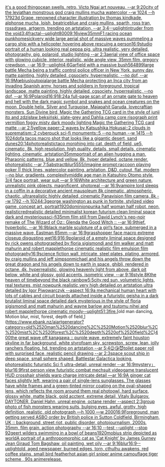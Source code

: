 [it's a good thing](https://www.ebank.nz/aiartgenerator?category=it%27s%2520a%2520good%2520thing)[ocean swells, retro, Victo Ngai art nouveau, --ar 9:20](https://www.ebank.nz/aiartgenerator?category=ocean%2520swells%2C%2520retro%2C%2520Victo%2520Ngai%2520art%2520nouveau%2C%2520--ar%25209%3A20)[city of the leviathan monstrous god craig mullins mucha watercolor --w 1024 --h 1792](https://www.ebank.nz/aiartgenerator?category=city%2520of%2520the%2520leviathan%2520monstrous%2520god%2520craig%2520mullins%2520mucha%2520watercolor%2520--w%25201024%2520--h%25201792)[3d Grape, renowned character illustration by thomas kindkade, alphonse mucha, loish, beatriceblue and craig mullins, sparth, ross tran, rossdraws, artgerm, trending on artstation, --ar 3:4](https://www.ebank.nz/aiartgenerator?category=3d%2520Grape%2C%2520renowned%2520character%2520illustration%2520by%2520thomas%2520kindkade%2C%2520alphonse%2520mucha%2C%2520loish%2C%2520beatriceblue%2520and%2520craig%2520mullins%2C%2520sparth%2C%2520ross%2520tran%2C%2520rossdraws%2C%2520artgerm%2C%2520trending%2520on%2520artstation%2C%2520--ar%25203%3A4)[--uplight](https://www.ebank.nz/aiartgenerator?category=--uplight)[intruder from the void](https://www.ebank.nz/aiartgenerator?category=intruder%2520from%2520the%2520void)[3:4](https://www.ebank.nz/aiartgenerator?category=3%3A4)[fractal](https://www.ebank.nz/aiartgenerator?category=fractal)[--uplight](https://www.ebank.nz/aiartgenerator?category=--uplight)[8000](https://www.ebank.nz/aiartgenerator?category=8000)[9:16](https://www.ebank.nz/aiartgenerator?category=9%3A16)[view](https://www.ebank.nz/aiartgenerator?category=view)[35mm](https://www.ebank.nz/aiartgenerator?category=35mm)[F1 racing ocean punk](https://www.ebank.nz/aiartgenerator?category=F1%2520racing%2520ocean%2520punk)[homesick](https://www.ebank.nz/aiartgenerator?category=homesick)[very wide large aerial shot of massive waves pummeling a cargo ship with a helicopter hovering above rescuing a person](https://www.ebank.nz/aiartgenerator?category=very%2520wide%2520large%2520aerial%2520shot%2520of%2520massive%2520waves%2520pummeling%2520a%2520cargo%2520ship%2520with%2520a%2520helicopter%2520hovering%2520above%2520rescuing%2520a%2520person)[16:9](https://www.ebank.nz/aiartgenerator?category=16%3A9)[studio portrait of a human looking real peppa pig, ultra realistic, very detailed, photography, pig, polaroid, studio lighting --ar 2:3](https://www.ebank.nz/aiartgenerator?category=studio%2520portrait%2520of%2520a%2520human%2520looking%2520real%2520peppa%2520pig%2C%2520ultra%2520realistic%2C%2520very%2520detailed%2C%2520photography%2C%2520pig%2C%2520polaroid%2C%2520studio%2520lighting%2520--ar%25202%3A3)[aerial view of office space with glowing cubicle, interior, realistic, wide angle view, 35mm film, gregory crewdson, --ar 16:9](https://www.ebank.nz/aiartgenerator?category=aerial%2520view%2520of%2520office%2520space%2520with%2520glowing%2520cubicle%2C%2520interior%2C%2520realistic%2C%2520wide%2520angle%2520view%2C%252035mm%2520film%2C%2520gregory%2520crewdson%2C%2520--ar%252016%3A9)[--uplight](https://www.ebank.nz/aiartgenerator?category=--uplight)[4:6](https://www.ebank.nz/aiartgenerator?category=4%3A6)[Garfield with a massive bush](https://www.ebank.nz/aiartgenerator?category=Garfield%2520with%2520a%2520massive%2520bush)[564899](https://www.ebank.nz/aiartgenerator?category=564899)[large battle Mecha being a traffic control police officer in New York, sunny day, matte painting, highly detailed, cgsociety, hyperrealistic, --no dof, --ar 16:9](https://www.ebank.nz/aiartgenerator?category=large%2520battle%2520Mecha%2520being%2520a%2520traffic%2520control%2520police%2520officer%2520in%2520New%2520York%2C%2520sunny%2520day%2C%2520matte%2520painting%2C%2520highly%2520detailed%2C%2520cgsociety%2C%2520hyperrealistic%2C%2520--no%2520dof%2C%2520--ar%252016%3A9)[Mœbius](https://www.ebank.nz/aiartgenerator?category=M%C5%93bius)[loutopia](https://www.ebank.nz/aiartgenerator?category=loutopia)[large battle Mecha protecting an Inca city from an invading Spanish army, horses and soldiers in foreground, tropical landscape, matte painting, highly detailed, cgsociety, hyperrealistic, --no dof, --ar 16:9](https://www.ebank.nz/aiartgenerator?category=large%2520battle%2520Mecha%2520protecting%2520an%2520Inca%2520city%2520from%2520an%2520invading%2520Spanish%2520army%2C%2520horses%2520and%2520soldiers%2520in%2520foreground%2C%2520tropical%2520landscape%2C%2520matte%2520painting%2C%2520highly%2520detailed%2C%2520cgsociety%2C%2520hyperrealistic%2C%2520--no%2520dof%2C%2520--ar%252016%3A9)[Polaroid](https://www.ebank.nz/aiartgenerator?category=Polaroid)[16:9](https://www.ebank.nz/aiartgenerator?category=16%3A9)[18:24](https://www.ebank.nz/aiartgenerator?category=18%3A24)[a full-page scan of an ornate gate to heaven and hell with the dark magic symbol and snakes and ocean creatures on the moon, Double helix, Silver and Turquoise, Majapahit Garuda, lovecraftian monsters, Sun Divine bird, Magic the Gathering TCG card in the style of junji ito and zdzisław beksiński, slate-grey and Dahlia camp core risograph print vermillion foggy misty dark moody lighting Magic the Gathering TCG card matte --ar 2:5](https://www.ebank.nz/aiartgenerator?category=a%2520full-page%2520scan%2520of%2520an%2520ornate%2520gate%2520to%2520heaven%2520and%2520hell%2520with%2520the%2520dark%2520magic%2520symbol%2520and%2520snakes%2520and%2520ocean%2520creatures%2520on%2520the%2520moon%2C%2520Double%2520helix%2C%2520Silver%2520and%2520Turquoise%2C%2520Majapahit%2520Garuda%2C%2520lovecraftian%2520monsters%2C%2520Sun%2520Divine%2520bird%2C%2520Magic%2520the%2520Gathering%2520TCG%2520card%2520in%2520the%2520style%2520of%2520junji%2520ito%2520and%2520zdzis%C5%82aw%2520beksi%C5%84ski%2C%2520slate-grey%2520and%2520Dahlia%2520camp%2520core%2520risograph%2520print%2520vermillion%2520foggy%2520misty%2520dark%2520moody%2520lighting%2520Magic%2520the%2520Gathering%2520TCG%2520card%2520matte%2520--ar%25202%3A5)[yellow paper::2 waves by Katsushika Hokusai::2 clouds in suprematism::2 cyberpuck sci-fi monuments::5 --no human --w 1415 --h 1024](https://www.ebank.nz/aiartgenerator?category=yellow%2520paper%3A%3A2%2520waves%2520by%2520Katsushika%2520Hokusai%3A%3A2%2520clouds%2520in%2520suprematism%3A%3A2%2520cyberpuck%2520sci-fi%2520monuments%3A%3A5%2520--no%2520human%2520--w%25201415%2520--h%25201024)[dof](https://www.ebank.nz/aiartgenerator?category=dof)[a tacos macro shot that looks like a gigantic desert, sand dunes](https://www.ebank.nz/aiartgenerator?category=a%2520tacos%2520macro%2520shot%2520that%2520looks%2520like%2520a%2520gigantic%2520desert%2C%2520sand%2520dunes)[20:14](https://www.ebank.nz/aiartgenerator?category=20%3A14)[photorealistic](https://www.ebank.nz/aiartgenerator?category=photorealistic)[taco morphing into cat, depth of field, ue5,  cinematic, 8k, high resolution, high quality, details, small details, cinematic lighting, cinematic, artstation](https://www.ebank.nz/aiartgenerator?category=taco%2520morphing%2520into%2520cat%2C%2520depth%2520of%2520field%2C%2520ue5%2C%2520%2520cinematic%2C%25208k%2C%2520high%2520resolution%2C%2520high%2520quality%2C%2520details%2C%2520small%2520details%2C%2520cinematic%2520lighting%2C%2520cinematic%2C%2520artstation)[35mm](https://www.ebank.nz/aiartgenerator?category=35mm)[portrait of an alien hugging a man, Pharaonic patterns, blue and yellow, 8k, hyper detailed, octane render, photorealistic --ar 7:5](https://www.ebank.nz/aiartgenerator?category=portrait%2520of%2520an%2520alien%2520hugging%2520a%2520man%2C%2520Pharaonic%2520patterns%2C%2520blue%2520and%2520yellow%2C%25208k%2C%2520hyper%2520detailed%2C%2520octane%2520render%2C%2520photorealistic%2520--ar%25207%3A5)[abstract](https://www.ebank.nz/aiartgenerator?category=abstract)[blur](https://www.ebank.nz/aiartgenerator?category=blur)[5555](https://www.ebank.nz/aiartgenerator?category=5555)[/imagine prompt:raccoon playing poker || thick lines, watercolor painting, artstation, D&D, cutout, flat, modern --no blur, gradients, complexity](https://www.ebank.nz/aiartgenerator?category=/imagine%2520prompt%3Araccoon%2520playing%2520poker%2520%7C%7C%2520thick%2520lines%2C%2520watercolor%2520painting%2C%2520artstation%2C%2520D%26D%2C%2520cutout%2C%2520flat%2C%2520modern%2520--no%2520blur%2C%2520gradients%2C%2520complexity)[middle age man in Katsuhiro Otomo style, 3/4 face portrait, wear suit —ar 9:16](https://www.ebank.nz/aiartgenerator?category=middle%2520age%2520man%2520in%2520Katsuhiro%2520Otomo%2520style%2C%25203/4%2520face%2520portrait%2C%2520wear%2520suit%2520%E2%80%94ar%25209%3A16)[White architecture and green nature, unrealistic pink objects, magnificent, photoreal --ar 16:9](https://www.ebank.nz/aiartgenerator?category=White%2520architecture%2520and%2520green%2520nature%2C%2520unrealistic%2520pink%2520objects%2C%2520magnificent%2C%2520photoreal%2520--ar%252016%3A9)[vampire lord sleeps in a coffin in a decorative ancient mausoleum 8k cinematic, atmospheric, chaotic, ultrarealistic highly detailed, cinematic Panavision film camera, 8k --w 1792 --h 1024](https://www.ebank.nz/aiartgenerator?category=vampire%2520lord%2520sleeps%2520in%2520a%2520coffin%2520in%2520a%2520decorative%2520ancient%2520mausoleum%25208k%2520cinematic%2C%2520atmospheric%2C%2520chaotic%2C%2520ultrarealistic%2520highly%2520detailed%2C%2520cinematic%2520Panavision%2520film%2520camera%2C%25208k%2520--w%25201792%2520--h%25201024)[4:3](https://www.ebank.nz/aiartgenerator?category=4%3A3)[george washington as punk in fortnite, stylized video game, concept art, portrait](https://www.ebank.nz/aiartgenerator?category=george%2520washington%2520as%2520punk%2520in%2520fortnite%2C%2520stylized%2520video%2520game%2C%2520concept%2520art%2C%2520portrait)[1920](https://www.ebank.nz/aiartgenerator?category=1920)[dominionpunk](https://www.ebank.nz/aiartgenerator?category=dominionpunk)[a half woman half robot, neon, realistic](https://www.ebank.nz/aiartgenerator?category=a%2520half%2520woman%2520half%2520robot%2C%2520neon%2C%2520realistic)[red](https://www.ebank.nz/aiartgenerator?category=red)[realistic detailed minimalist korean futurism clean liminal space dark and mysterious](https://www.ebank.nz/aiartgenerator?category=realistic%2520detailed%2520minimalist%2520korean%2520futurism%2520clean%2520liminal%2520space%2520dark%2520and%2520mysterious)[sci-fi](https://www.ebank.nz/aiartgenerator?category=sci-fi)[35mm film still from David Lynch's neo-noir remake of The Wizard of Oz:: Glenda the Good Witch :: --ar 16:9](https://www.ebank.nz/aiartgenerator?category=35mm%2520film%2520still%2520from%2520David%2520Lynch%27s%2520neo-noir%2520remake%2520of%2520The%2520Wizard%2520of%2520Oz%3A%3A%2520Glenda%2520the%2520Good%2520Witch%2520%3A%3A%2520--ar%252016%3A9)[thief.  hyperbolic.  --ar 16:9](https://www.ebank.nz/aiartgenerator?category=thief.%2520%2520hyperbolic.%2520%2520--ar%252016%3A9)[black marble sculpture of a girl’s face, submerged in a massive wave, Eastman 65mm —ar 16:9](https://www.ebank.nz/aiartgenerator?category=black%2520marble%2520sculpture%2520of%2520a%2520girl%E2%80%99s%2520face%2C%2520submerged%2520in%2520a%2520massive%2520wave%2C%2520Eastman%252065mm%2520%E2%80%94ar%252016%3A9)[grasshopper face macro extreme closeup disgusting wet](https://www.ebank.nz/aiartgenerator?category=grasshopper%2520face%2520macro%2520extreme%2520closeup%2520disgusting%2520wet)[16:9](https://www.ebank.nz/aiartgenerator?category=16%3A9)[16:9](https://www.ebank.nz/aiartgenerator?category=16%3A9)[polaroid of a empty liminal space designed by rick owens photographed by floria sigismondi and tim walker  and matt mahurin and robert mapplethorpe cinematic realistic film emulsion film photography](https://www.ebank.nz/aiartgenerator?category=polaroid%2520of%2520a%2520empty%2520liminal%2520space%2520designed%2520by%2520rick%2520owens%2520photographed%2520by%2520floria%2520sigismondi%2520and%2520tim%2520walker%2520%2520and%2520matt%2520mahurin%2520and%2520robert%2520mapplethorpe%2520cinematic%2520realistic%2520film%2520emulsion%2520film%2520photography)[16:9](https://www.ebank.nz/aiartgenerator?category=16%3A9)[science fiction wall, intricate, steel plates, plating, armored, by craig mullins and jeff simpson](https://www.ebank.nz/aiartgenerator?category=science%2520fiction%2520wall%2C%2520intricate%2C%2520steel%2520plates%2C%2520plating%2C%2520armored%2C%2520by%2520craig%2520mullins%2520and%2520jeff%2520simpson)[michael and his angels throw down the great dragon and his angels down to earth in space, ghibli, rendered in octane, 4k, hyperrealistic, glowing heavenly light from above, dark pit below, white and glossy, gold accents, isometric view, --ar 9:16](https://www.ebank.nz/aiartgenerator?category=michael%2520and%2520his%2520angels%2520throw%2520down%2520the%2520great%2520dragon%2520and%2520his%2520angels%2520down%2520to%2520earth%2520in%2520space%2C%2520ghibli%2C%2520rendered%2520in%2520octane%2C%25204k%2C%2520hyperrealistic%2C%2520glowing%2520heavenly%2520light%2520from%2520above%2C%2520dark%2520pit%2520below%2C%2520white%2520and%2520glossy%2C%2520gold%2520accents%2C%2520isometric%2520view%2C%2520--ar%25209%3A16)[style,8K](https://www.ebank.nz/aiartgenerator?category=style%2C8K)[the heaven of time](https://www.ebank.nz/aiartgenerator?category=the%2520heaven%2520of%2520time)[beyond the black rainbow](https://www.ebank.nz/aiartgenerator?category=beyond%2520the%2520black%2520rainbow)[5:5](https://www.ebank.nz/aiartgenerator?category=5%3A5)[city,red sun, volumetric lights, real textures, mist,nowpunk,realistic,very high detailed,on artstation ultra detailed,by Igor Piwowarczyk --aspect 16:9](https://www.ebank.nz/aiartgenerator?category=city%2Cred%2520sun%2C%2520volumetric%2520lights%2C%2520real%2520textures%2C%2520mist%2Cnowpunk%2Crealistic%2Cvery%2520high%2520detailed%2Con%2520artstation%2520ultra%2520detailed%2Cby%2520Igor%2520Piwowarczyk%2520--aspect%252016%3A9)[a mechanical human heart with lots of cables and circuit boards attached inside a futuristic geisha in a dark brutalist liminal space detailed dark mysterious in the style of floria sigismondi and matt mahurin and wayne barlow and tsutomu nihei and robert mapplethorpe cinematic moody](https://www.ebank.nz/aiartgenerator?category=a%2520mechanical%2520human%2520heart%2520with%2520lots%2520of%2520cables%2520and%2520circuit%2520boards%2520attached%2520inside%2520a%2520futuristic%2520geisha%2520in%2520a%2520dark%2520brutalist%2520liminal%2520space%2520detailed%2520dark%2520mysterious%2520in%2520the%2520style%2520of%2520floria%2520sigismondi%2520and%2520matt%2520mahurin%2520and%2520wayne%2520barlow%2520and%2520tsutomu%2520nihei%2520and%2520robert%2520mapplethorpe%2520cinematic%2520moody)[--uplight](https://www.ebank.nz/aiartgenerator?category=--uplight)[5](https://www.ebank.nz/aiartgenerator?category=5)[1:3](https://www.ebank.nz/aiartgenerator?category=1%3A3)[fire.](https://www.ebank.nz/aiartgenerator?category=fire.)[old man dancing, Motion blur, mist, forest, depth of field,](https://www.ebank.nz/aiartgenerator?category=old%2520man%2520dancing%2C%2520Motion%2520blur%2C%2520mist%2C%2520forest%2C%2520depth%2520of%2520field%2C)[400](https://www.ebank.nz/aiartgenerator?category=400)[the great wave off kanagawa :: purple wave, extremely faint houston skyline in far background, white styrofoam sky, screwston, screw, lean, jolly ranchers floating. hd. trending on artstation --ar 5:4](https://www.ebank.nz/aiartgenerator?category=the%2520great%2520wave%2520off%2520kanagawa%2520%3A%3A%2520purple%2520wave%2C%2520extremely%2520faint%2520houston%2520skyline%2520in%2520far%2520background%2C%2520white%2520styrofoam%2520sky%2C%2520screwston%2C%2520screw%2C%2520lean%2C%2520jolly%2520ranchers%2520floating.%2520hd.%2520trending%2520on%2520artstation%2520--ar%25205%3A4)[😉😘😈](https://www.ebank.nz/aiartgenerator?category=%F0%9F%98%89%F0%9F%98%98%F0%9F%98%88)[toilet paper roll with surprised face, realistic pencil drawing --ar 2:3](https://www.ebank.nz/aiartgenerator?category=toilet%2520paper%2520roll%2520with%2520surprised%2520face%2C%2520realistic%2520pencil%2520drawing%2520--ar%25202%3A3)[space scout ship in deep space, small sphere shaped, Battlestar Galactica looking, photorealistic futuristic Sci fi ultra-detail, unreal render --ar 16:9](https://www.ebank.nz/aiartgenerator?category=space%2520scout%2520ship%2520in%2520deep%2520space%2C%2520small%2520sphere%2520shaped%2C%2520Battlestar%2520Galactica%2520looking%2C%2520photorealistic%2520futuristic%2520Sci%2520fi%2520ultra-detail%2C%2520unreal%2520render%2520--ar%252016%3A9)[mystery」](https://www.ebank.nz/aiartgenerator?category=mystery%E3%80%8D)[blur](https://www.ebank.nz/aiartgenerator?category=blur)[16:9](https://www.ebank.nz/aiartgenerator?category=16%3A9)[](https://www.ebank.nz/aiartgenerator?category=)[first person view futuristic combat mechsuit videogame translucent HUD crosshair shields warp charge intricate detail —ar 16:9](https://www.ebank.nz/aiartgenerator?category=first%2520person%2520view%2520futuristic%2520combat%2520mechsuit%2520videogame%2520translucent%2520HUD%2520crosshair%2520shields%2520warp%2520charge%2520intricate%2520detail%2520%E2%80%94ar%252016%3A9)[A ginger cat faces slightly left, wearing a pair of single-lens sunglasses. The glasses have white frames and a green-tinted mirror coating on the oval-shaped lens, which reflects the room around them real photo](https://www.ebank.nz/aiartgenerator?category=A%2520ginger%2520cat%2520faces%2520slightly%2520left%2C%2520wearing%2520a%2520pair%2520of%2520single-lens%2520sunglasses.%2520The%2520glasses%2520have%2520white%2520frames%2520and%2520a%2520green-tinted%2520mirror%2520coating%2520on%2520the%2520oval-shaped%2520lens%2C%2520which%2520reflects%2520the%2520room%2520around%2520them%2520real%2520photo)[owl, hard surface, glossy white, matte black, gold acctent, extreme detail, Vitaly Bulgarov, DAYTONER, Daniel Hahn, unreal engine, octane render --aspect 2:3](https://www.ebank.nz/aiartgenerator?category=owl%2C%2520hard%2520surface%2C%2520glossy%2520white%2C%2520matte%2520black%2C%2520gold%2520acctent%2C%2520extreme%2520detail%2C%2520Vitaly%2520Bulgarov%2C%2520DAYTONER%2C%2520Daniel%2520Hahn%2C%2520unreal%2520engine%2C%2520octane%2520render%2520--aspect%25202%3A3)[group photo of fish monsters wearing suits, bulging eyes, awful, grotty, high definition, realistic, old photograph —h 1000 —w 2000](https://www.ebank.nz/aiartgenerator?category=group%2520photo%2520of%2520fish%2520monsters%2520wearing%2520suits%2C%2520bulging%2520eyes%2C%2520awful%2C%2520grotty%2C%2520high%2520definition%2C%2520realistic%2C%2520old%2520photograph%2520%E2%80%94h%25201000%2520%E2%80%94w%25202000)[16:9](https://www.ebank.nz/aiartgenerator?category=16%3A9)[Foreground, man getting served ASBO order by British police in Sutton Coldfield, Birmingham, UK :: background, street riot, public disorder, photojournalism, 2000s, 35mm, film grain, action photography --ar 16:10 --test --uplight --stop 92](https://www.ebank.nz/aiartgenerator?category=Foreground%2C%2520man%2520getting%2520served%2520ASBO%2520order%2520by%2520British%2520police%2520in%2520Sutton%2520Coldfield%2C%2520Birmingham%2C%2520UK%2520%3A%3A%2520background%2C%2520street%2520riot%2C%2520public%2520disorder%2C%2520photojournalism%2C%25202000s%2C%252035mm%2C%2520film%2520grain%2C%2520action%2520photography%2520--ar%252016%3A10%2520--test%2520--uplight%2520--stop%252092)[geert wilders swimming in a bowl of beans](https://www.ebank.nz/aiartgenerator?category=geert%2520wilders%2520swimming%2520in%2520a%2520bowl%2520of%2520beans)[1920](https://www.ebank.nz/aiartgenerator?category=1920)[mobius strip depicted as world](https://www.ebank.nz/aiartgenerator?category=mobius%2520strip%2520depicted%2520as%2520world)[A portrait of  a anthropomorphic cat as 'Cat Knight' by James Gurney Jean Giraud Tom Bagshaw, oil painting, wet oily --ar 9:16](https://www.ebank.nz/aiartgenerator?category=A%2520portrait%2520of%2520%2520a%2520anthropomorphic%2520cat%2520as%2520%27Cat%2520Knight%27%2520by%2520James%2520Gurney%2520Jean%2520Giraud%2520Tom%2520Bagshaw%2C%2520oil%2520painting%2C%2520wet%2520oily%2520--ar%25209%3A16)[blur](https://www.ebank.nz/aiartgenerator?category=blur)[16:9](https://www.ebank.nz/aiartgenerator?category=16%3A9)[--uplight](https://www.ebank.nz/aiartgenerator?category=--uplight)[old, aged newspaper, burned edges, torn, cthulhu awakens, red coffee stains, small bird feather](https://www.ebank.nz/aiartgenerator?category=old%2C%2520aged%2520newspaper%2C%2520burned%2520edges%2C%2520torn%2C%2520cthulhu%2520awakens%2C%2520red%2520coffee%2520stains%2C%2520small%2520bird%2520feather)[hot asian girl sniper anime camouflage tiger scheme , 90s anime](https://www.ebank.nz/aiartgenerator?category=hot%2520asian%2520girl%2520sniper%2520anime%2520camouflage%2520tiger%2520scheme%2520%2C%252090s%2520anime)[release.](https://www.ebank.nz/aiartgenerator?category=release.)